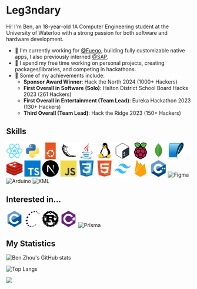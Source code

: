 # Leg3ndary

Hi! I'm Ben, an 18-year-old 1A Computer Engineering student at the University of Waterloo with a strong passion for both software and hardware development.

- 💼 I'm currently working for [@Fuego](https://fuego.io), building fully customizable native apps, I also previously interned  [@SAP](https://github.com/SAP).
- 🌱 I spend my free time working on personal projects, creating packages/libraries, and competing in hackathons.
- 🥇 Some of my achievements include:
  - **Sponsor Award Winner**: Hack the North 2024 (1000+ Hackers)
  - **First Overall in Software (Solo)**: Halton District School Board Hacks 2023 (261 Hackers)
  - **First Overall in Entertainment (Team Lead)**: Eureka Hackathon 2023 (130+ Hackers)
  - **Third Overall (Team Lead)**: Hack the Ridge 2023 (150+ Hackers)

## Skills

<p>
    <span><img src="https://raw.githubusercontent.com/devicons/devicon/master/icons/react/react-original.svg" width="45" height="45" alt="React" /></span>
    <span><img src="https://raw.githubusercontent.com/devicons/devicon/master/icons/python/python-original.svg" width="45" height="45" alt="Python" /></span>
    <span><img src="https://raw.githubusercontent.com/devicons/devicon/master/icons/ubuntu/ubuntu-plain.svg" width="45" height="45" alt="Ubuntu" /></span>
    <span><img src="https://raw.githubusercontent.com/devicons/devicon/master/icons/flask/flask-original.svg" width="45" height="45" alt="Flask" /></span>
    <span><img src="https://raw.githubusercontent.com/devicons/devicon/master/icons/java/java-original.svg" width="45" height="45" alt="Java" /></span>
    <span><img src="https://raw.githubusercontent.com/devicons/devicon/master/icons/linux/linux-original.svg" width="45" height="45" alt="Linux" /></span>
    <span><img src="https://raw.githubusercontent.com/devicons/devicon/master/icons/bash/bash-original.svg" width="45" height="45" alt="Bash" /></span>
    <span><img src="https://raw.githubusercontent.com/devicons/devicon/master/icons/raspberrypi/raspberrypi-original.svg" width="45" height="45" alt="Raspberry Pi" /></span>
    <span><img src="https://raw.githubusercontent.com/devicons/devicon/master/icons/mongodb/mongodb-original.svg" width="45" height="45" alt="MongoDB" /></span>
    <span><img src="https://raw.githubusercontent.com/devicons/devicon/master/icons/sqlite/sqlite-original.svg" width="45" height="45" alt="SQLite" /></span>
    <span><img src="https://raw.githubusercontent.com/devicons/devicon/master/icons/redis/redis-original.svg" width="45" height="45" alt="Redis" /></span>
    <span><img src="https://raw.githubusercontent.com/devicons/devicon/master/icons/typescript/typescript-original.svg" width="45" height="45" alt="TypeScript" /></span>
    <span><img src="https://raw.githubusercontent.com/devicons/devicon/master/icons/nextjs/nextjs-original.svg" width="45" height="45" alt="Next.js" /></span>
    <span><img src="https://raw.githubusercontent.com/devicons/devicon/master/icons/javascript/javascript-original.svg" width="45" height="45" alt="JavaScript" /></span>
    <span><img src="https://raw.githubusercontent.com/devicons/devicon/master/icons/css3/css3-original.svg" width="45" height="45" alt="CSS" /></span>
    <span><img src="https://raw.githubusercontent.com/devicons/devicon/master/icons/html5/html5-original.svg" width="45" height="45" alt="HTML5" /></span>
    <span><img src="https://raw.githubusercontent.com/devicons/devicon/master/icons/tailwindcss/tailwindcss-original.svg" width="45" height="45" alt="Tailwind CSS" /></span>
    <span><img src="https://raw.githubusercontent.com/devicons/devicon/master/icons/firebase/firebase-plain.svg" width="45" height="45" alt="Firebase" /></span>
    <span><img src="https://raw.githubusercontent.com/devicons/devicon/master/icons/cplusplus/cplusplus-original.svg" width="45" height="45" alt="C++" /></span>
    <span><img src="https://cdn.jsdelivr.net/gh/devicons/devicon@latest/icons/figma/figma-original.svg" width="45" height="45" alt="Figma" /></span>
    <span><img src="https://cdn.jsdelivr.net/gh/devicons/devicon@latest/icons/arduino/arduino-original-wordmark.svg" width="45" height="45" alt="Arduino" /></span>
    <span><img src="https://cdn.jsdelivr.net/gh/devicons/devicon@latest/icons/xml/xml-original.svg" width="45" height="45" alt="XML" /></span>
</p>

## Interested in...

<p>
    <span><img src="https://raw.githubusercontent.com/devicons/devicon/master/icons/c/c-original.svg" width="45" height="45" alt="C" /></span>
    <span><img src="https://raw.githubusercontent.com/devicons/devicon/master/icons/ssh/ssh-original.svg" width="45" height="45" alt="SSH" /></span>
    <span><img src="https://raw.githubusercontent.com/devicons/devicon/master/icons/rust/rust-original.svg" width="45" height="45" alt="Rust" /></span>
    <span><img src="https://raw.githubusercontent.com/devicons/devicon/master/icons/csharp/csharp-plain.svg" width="45" height="45" alt="C#" /></span>
    <span><img src="https://cdn.jsdelivr.net/gh/devicons/devicon@latest/icons/prisma/prisma-original.svg" width="45" height="45" alt="Prisma" /></span>
</p>

## My Statistics

![Ben Zhou's GitHub stats](https://github-readme-stats.vercel.app/api?username=leg3ndary&show_icons=true&theme=tokyonight)

![Top Langs](https://github-readme-stats.vercel.app/api/top-langs/?username=Leg3ndary&layout=compact&theme=tokyonight)

![](https://komarev.com/ghpvc/?username=Leg3ndary&color=blue)
